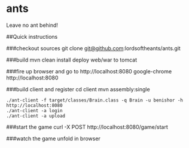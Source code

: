 # ants
Leave no ant behind!

##Quick instructions
	
###checkout sources
	git clone git@github.com:lordsoftheants/ants.git

###build
	mvn clean install
	deploy web/war to tomcat

###fire up browser and go to http://localhost:8080
	google-chrome http://localhost:8080

###build client and register
	cd client
	mvn assembly:single
	
	./ant-client -f target/classes/Brain.class -q Brain -u benishor -h http://localhost:8080 
	./ant-client -a login
	./ant-client -a upload
	
###start the game
	curl -X POST http://localhost:8080/game/start

###watch the game unfold in browser
